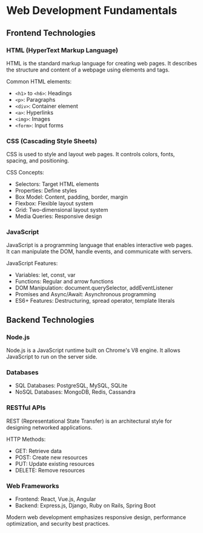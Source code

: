 # Web Development Fundamentals

## Frontend Technologies

### HTML (HyperText Markup Language)
HTML is the standard markup language for creating web pages. It describes the structure and content of a webpage using elements and tags.

Common HTML elements:
- `<h1>` to `<h6>`: Headings
- `<p>`: Paragraphs
- `<div>`: Container element
- `<a>`: Hyperlinks
- `<img>`: Images
- `<form>`: Input forms

### CSS (Cascading Style Sheets)
CSS is used to style and layout web pages. It controls colors, fonts, spacing, and positioning.

CSS Concepts:
- Selectors: Target HTML elements
- Properties: Define styles
- Box Model: Content, padding, border, margin
- Flexbox: Flexible layout system
- Grid: Two-dimensional layout system
- Media Queries: Responsive design

### JavaScript
JavaScript is a programming language that enables interactive web pages. It can manipulate the DOM, handle events, and communicate with servers.

JavaScript Features:
- Variables: let, const, var
- Functions: Regular and arrow functions
- DOM Manipulation: document.querySelector, addEventListener
- Promises and Async/Await: Asynchronous programming
- ES6+ Features: Destructuring, spread operator, template literals

## Backend Technologies

### Node.js
Node.js is a JavaScript runtime built on Chrome's V8 engine. It allows JavaScript to run on the server side.

### Databases
- SQL Databases: PostgreSQL, MySQL, SQLite
- NoSQL Databases: MongoDB, Redis, Cassandra

### RESTful APIs
REST (Representational State Transfer) is an architectural style for designing networked applications.

HTTP Methods:
- GET: Retrieve data
- POST: Create new resources
- PUT: Update existing resources
- DELETE: Remove resources

### Web Frameworks
- Frontend: React, Vue.js, Angular
- Backend: Express.js, Django, Ruby on Rails, Spring Boot

Modern web development emphasizes responsive design, performance optimization, and security best practices.